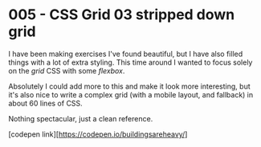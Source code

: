 # 005 - CSS Grid 03 stripped down grid

I have been making exercises I've found beautiful, but I have also filled things with a lot of extra styling. This time around I wanted to focus solely on the *grid*  CSS with some *flexbox*. 

Absolutely I could add more to this and make it look more interesting, but it's also nice to write a complex grid (with a mobile layout, and fallback) in about 60 lines of CSS.

Nothing spectacular, just a clean reference.

[codepen link][https://codepen.io/buildingsareheavy/]
